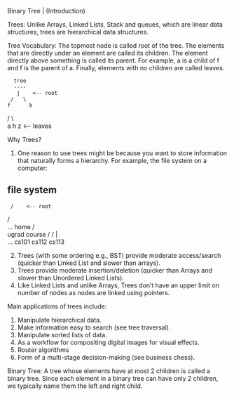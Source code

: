 Binary Tree | (Introduction)

Trees: Unlike Arrays, Linked Lists, Stack and queues, which are linear data structures, trees are hierarchical data structures.

Tree Vocabulary: The topmost node is called root of the tree. The elements that are directly under an element are called its children. The element directly above something is called its parent. For example, a is a child of f and f is the parent of a. Finally, elements with no children are called leaves.

      tree
      ----
       j    <-- root
     /   \
    f      k  
  /   \      \
 a     h      z    <-- leaves 
 
Why Trees?
1. One reason to use trees might be because you want to store information that naturally forms a hierarchy. For example, the file system on a computer:

file system
-----------
     /    <-- root
  /      \
...       home
      /          \
   ugrad        course
    /       /      |     \
  ...      cs101  cs112  cs113  
  
2. Trees (with some ordering e.g., BST) provide moderate access/search (quicker than Linked List and slower than arrays).
3. Trees provide moderate insertion/deletion (quicker than Arrays and slower than Unordered Linked Lists).
4. Like Linked Lists and unlike Arrays, Trees don’t have an upper limit on number of nodes as nodes are linked using pointers.

Main applications of trees include:
1. Manipulate hierarchical data.
2. Make information easy to search (see tree traversal).
3. Manipulate sorted lists of data.
4. As a workflow for compositing digital images for visual effects.
5. Router algorithms
6. Form of a multi-stage decision-making (see business chess).

Binary Tree: A tree whose elements have at most 2 children is called a binary tree. Since each element in a binary tree can have only 2 children, we typically name them the left and right child.


